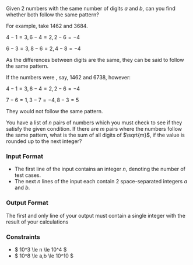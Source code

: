 Given 2 numbers with the same number of digits $a$ and $b$, can you find whether both follow the same pattern? 

For example, take $1462$ and $3684$.

$4-1=3, 6-4=2, 2-6=-4$

$6-3=3, 8-6=2, 4-8=-4$

As the differences between digits are the same, they can be said to follow the same pattern.

If the numbers were , say, $1462$ and $6738$, however:

$4-1=3, 6-4=2, 2-6=-4$

$7-6=1, 3-7=-4, 8-3=5$

They would not follow the same pattern.

You have a list of $n$ pairs of numbers which you must check to see if they satisfy the given condition. If there are $m$ pairs where the numbers follow the same pattern, what is the sum of all digits of $\sqrt{m}$, if the value is rounded up to the next integer?

### Input Format
-  The first line of the input contains an integer $n$, denoting the number of test cases.
-  The next $n$ lines of the input each contain 2 space-separated integers $a$ and $b$.

### Output Format
The first and only line of your output must contain a single integer with the result of your calculations

### Constraints
-  $ 10^3 \le n \le 10^4 $
-  $ 10^8 \le a,b \le 10^10 $